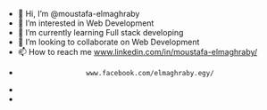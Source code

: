 - 👋 Hi, I’m @moustafa-elmaghraby
- 👀 I’m interested in Web Development
- 🌱 I’m currently learning Full stack developing
- 💞️ I’m looking to collaborate on Web Development
- 📫 How to reach me  www.linkedin.com/in/moustafa-elmaghraby/
-                      www.facebook.com/elmaghraby.egy/
-       
- 


<!---
moustafa-elmaghraby/moustafa-elmaghraby is a ✨ special ✨ repository because its `README.md` (this file) appears on your GitHub profile.
You can click the Preview link to take a look at your changes.
--->
